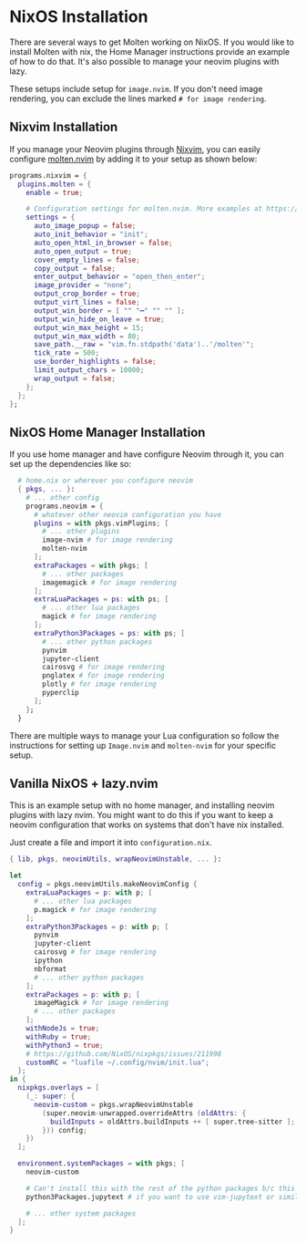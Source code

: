 # NixOS Installation

There are several ways to get Molten working on NixOS. If you would like to install Molten with nix,
the Home Manager instructions provide an example of how to do that. It's also possible to manage
your neovim plugins with lazy.

These setups include setup for `image.nvim`. If you don't need image rendering, you can exclude the
lines marked `# for image rendering`.

## Nixvim Installation

If you manage your Neovim plugins through [Nixvim](https://nix-community.github.io/nixvim/), you can easily configure [molten.nvim](https://nix-community.github.io/nixvim/plugins/molten/index.html#molten) by adding it to your setup as shown below:

```nix
programs.nixvim = {
  plugins.molten = {
    enable = true;

    # Configuration settings for molten.nvim. More examples at https://github.com/nix-community/nixvim/blob/main/plugins/by-name/molten/default.nix#L191
    settings = {
      auto_image_popup = false;
      auto_init_behavior = "init";
      auto_open_html_in_browser = false;
      auto_open_output = true;
      cover_empty_lines = false;
      copy_output = false;
      enter_output_behavior = "open_then_enter";
      image_provider = "none";
      output_crop_border = true;
      output_virt_lines = false;
      output_win_border = [ "" "━" "" "" ];
      output_win_hide_on_leave = true;
      output_win_max_height = 15;
      output_win_max_width = 80;
      save_path.__raw = "vim.fn.stdpath('data')..'/molten'";
      tick_rate = 500;
      use_border_highlights = false;
      limit_output_chars = 10000;
      wrap_output = false;
    };
  };
};

```

## NixOS Home Manager Installation

If you use home manager and have configure Neovim through it, you can set up the dependencies like
so:

```nix
  # home.nix or wherever you configure neovim
  { pkgs, ... }:
    # ... other config
    programs.neovim = {
      # whatever other neovim configuration you have
      plugins = with pkgs.vimPlugins; [
        # ... other plugins
        image-nvim # for image rendering
        molten-nvim
      ];
      extraPackages = with pkgs; [
        # ... other packages
        imagemagick # for image rendering
      ];
      extraLuaPackages = ps: with ps; [
        # ... other lua packages
        magick # for image rendering
      ];
      extraPython3Packages = ps: with ps; [
        # ... other python packages
        pynvim
        jupyter-client
        cairosvg # for image rendering
        pnglatex # for image rendering
        plotly # for image rendering
        pyperclip
      ];
    };
  }
```

There are multiple ways to manage your Lua configuration so follow the instructions for setting up
`Image.nvim` and `molten-nvim` for your specific setup.

## Vanilla NixOS + lazy.nvim

This is an example setup with no home manager, and installing neovim plugins with lazy nvim. You
might want to do this if you want to keep a neovim configuration that works on systems that don't
have nix installed.

Just create a file and import it into `configuration.nix`.

```nix
{ lib, pkgs, neovimUtils, wrapNeovimUnstable, ... }:

let
  config = pkgs.neovimUtils.makeNeovimConfig {
    extraLuaPackages = p: with p; [
      # ... other lua packages
      p.magick # for image rendering
    ];
    extraPython3Packages = p: with p; [
      pynvim
      jupyter-client
      cairosvg # for image rendering
      ipython
      nbformat
      # ... other python packages
    ];
    extraPackages = p: with p; [
      imageMagick # for image rendering
      # ... other packages
    ];
    withNodeJs = true;
    withRuby = true;
    withPython3 = true;
    # https://github.com/NixOS/nixpkgs/issues/211998
    customRC = "luafile ~/.config/nvim/init.lua";
  };
in {
  nixpkgs.overlays = [
    (_: super: {
      neovim-custom = pkgs.wrapNeovimUnstable
        (super.neovim-unwrapped.overrideAttrs (oldAttrs: {
          buildInputs = oldAttrs.buildInputs ++ [ super.tree-sitter ];
        })) config;
    })
  ];

  environment.systemPackages = with pkgs; [
    neovim-custom

    # Can't install this with the rest of the python packages b/c this needs to be in path
    python3Packages.jupytext # if you want to use vim-jupytext or similar

    # ... other system packages
  ];
}
```

